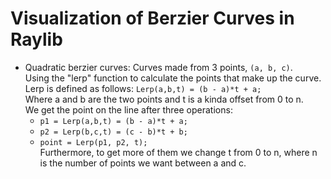 # Visualization of Berzier Curves in Raylib
- Quadratic berzier curves:
    Curves made from 3 points, `(a, b, c)`. <br>
    Using the "lerp" function to calculate the points that make up the curve.<br>
    Lerp is defined as follows: `Lerp(a,b,t) = (b - a)*t + a;` <br>
    Where a and b are the two points and t is a kinda offset from 0 to n. <br>
    We get the point on the line after three operations:
    - `p1 = Lerp(a,b,t) = (b - a)*t + a;`
    - `p2 = Lerp(b,c,t) = (c - b)*t + b;`
    - `point = Lerp(p1, p2, t);` <br>
    Furthermore, to get more of them we change t from 0 to n, where n is
    the number of points we want between a and c.
